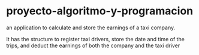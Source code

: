 # proyecto-algoritmo-y-programacion

an application to calculate and store the earnings of a taxi company.

It has the structure to register taxi drivers, store the date and time of the trips,
and deduct the earnings of both the company and the taxi driver
